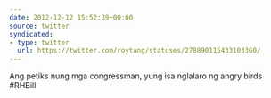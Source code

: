 ```yaml
---
date: 2012-12-12 15:52:39+00:00
source: twitter
syndicated:
- type: twitter
  url: https://twitter.com/roytang/statuses/278890115433103360/
---
```


Ang petiks nung mga congressman, yung isa nglalaro ng angry birds #RHBill